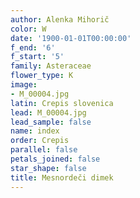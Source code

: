 ```yaml
---
author: Alenka Mihorič
color: W
date: '1900-01-01T00:00:00'
f_end: '6'
f_start: '5'
family: Asteraceae
flower_type: K
image:
- M_00004.jpg
latin: Crepis slovenica
lead: M_00004.jpg
lead_sample: false
name: index
order: Crepis
parallel: false
petals_joined: false
star_shape: false
title: Mesnordeči dimek
---
```


